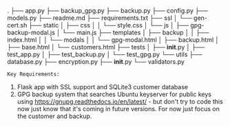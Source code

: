 .
├── app.py
├── backup_gpg.py
├── backup.py
├── config.py
├── models.py
├── readme.md
├── requirements.txt
├── ssl
│   └── gen-cert.sh
├── static
│   ├── css
│   │   └── style.css
│   └── js
│       ├── gpg-backup-modal.js
│       └── main.js
├── templates
│   ├── backup
│   │   ├── index.html
│   │   └── modals
│   │       └── gpg-modal.html
│   ├── backup.html
│   ├── base.html
│   └── customers.html
├── tests
│   ├── __init__.py
│   ├── test_app.py
│   ├── test_backup.py
│   └── test_gpg.py
└── utils
    ├── database.py
    ├── encryption.py
    ├── __init__.py
    └── validators.py


    Key Requirements:
1. Flask app with SSL support and SQLite3 customer database
2. GPG backup system that searches Ubuntu keyserver for public keys using https://gnupg.readthedocs.io/en/latest/ - but don't try to code this now just know that it's coming in future versions. For now just focus on the customer and backup.